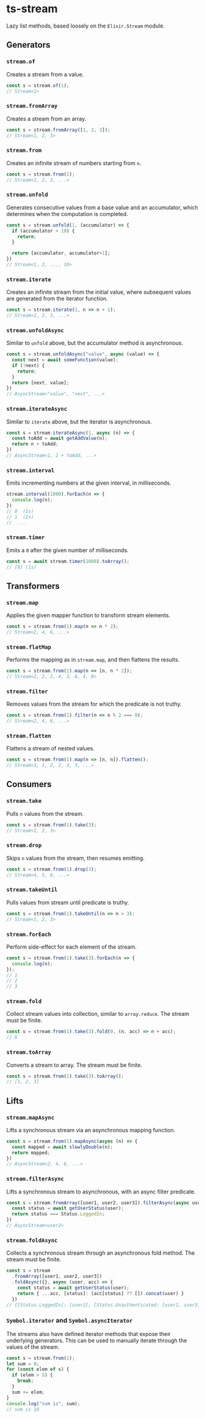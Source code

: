 # ts-stream

Lazy list methods, based loosely on the `Elixir.Stream` module.

## Generators

### `stream.of`
Creates a stream from a value.

```javascript
const s = stream.of(1);
// Stream<1>
```

### `stream.fromArray`
Creates a stream from an array.

```javascript
const s = stream.fromArray([1, 2, 3]);
// Stream<1, 2, 3>
```

### `stream.from`
Creates an infinite stream of numbers starting from `n`.

```javascript
const s = stream.from(1);
// Stream<1, 2, 3, ...>
```

### `stream.unfold`
Generates consecutive values from a base value and an accumulator, which
determines when the computation is completed.

```javascript
const s = stream.unfold(1, (accumulator) => {
  if (accumulator > 10) {
    return;
  }

  return [accumulator, accumulator+1];
})
// Stream<1, 2, ..., 10>
```

### `stream.iterate`
Creates an infinite stream from the initial value, where subsequent values are
generated from the iterator function.

```javascript
const s = stream.iterate(1, n => n + 1);
// Stream<1, 2, 3, ...>
```

### `stream.unfoldAsync`
Similar to `unfold` above, but the accumulator method is asynchronous.

```javascript
const s = stream.unfoldAsync("value", async (value) => {
  const next = await someFunction(value);
  if (!next) {
    return;
  }
  return [next, value];
})
// AsyncStream<"value", "next", ...>
```

### `stream.iterateAsync`
Similar to `iterate` above, but the iterator is asynchronous.

```javascript
const s = stream.iterateAsync(1, async (n) => {
  const toAdd = await getAddValue(n);
  return n + toAdd;
})
// AsyncStream<1, 1 + toAdd, ...>
```

### `stream.interval`
Emits incrementing numbers at the given interval, in milliseconds.

```javascript
stream.interval(1000).forEach(n => {
  console.log(n);
})
// 0  (1s)
// 1  (2s)
//  ...
```

### `stream.timer`
Emits a `0` after the given number of milliseconds.

```javascript
const s = await stream.timer(1000).toArray();
// [0] (1s)
```

## Transformers

### `stream.map`
Applies the given mapper function to transform stream elements.

```javascript
const s = stream.from(1).map(n => n * 2);
// Stream<2, 4, 6, ...>
```

### `stream.flatMap`
Performs the mapping as in `stream.map`, and then flattens the results.

```javascript
const s = stream.from(1).map(n => [n, n * 2]);
// Stream<1, 2, 2, 4, 3, 6, 4, 8>
```

### `stream.filter`
Removes values from the stream for which the predicate is not truthy.

```javascript
const s = stream.from(1).filter(n => n % 2 === 0);
// Stream<2, 4, 6, ...>
```

### `stream.flatten`
Flattens a stream of nested values.

```javascript
const s = stream.from(1).map(n => [n, n]).flatten();
// Stream<1, 1, 2, 2, 3, 3, ...>
```

## Consumers

### `stream.take`
Pulls `n` values from the stream.

```javascript
const s = stream.from(1).take(3);
// Stream<1, 2, 3>
```

### `stream.drop`
Skips `n` values from the stream, then resumes emitting.

```javascript
const s = stream.from(1).drop(3);
// Stream<4, 5, 6, ...>
```

### `stream.takeUntil`
Pulls values from stream until predicate is truthy.

```javascript
const s = stream.from(1).takeUntil(n => n > 3);
// Stream<1, 2, 3>
```

### `stream.forEach`
Perform side-effect for each element of the stream.

```javascript
const s = stream.from(1).take(3).forEach(n => {
  console.log(n);
});
// 1
// 2
// 3
```

### `stream.fold`
Collect stream values into collection, similar to `array.reduce`.  The stream
must be finite.

```javascript
const s = stream.from(1).take(3).fold(0, (n, acc) => n + acc);
// 6
```

### `stream.toArray`
Converts a stream to array.  The stream must be finite.

```javascript
const s = stream.from(1).take(3).toArray();
// [1, 2, 3]
```

## Lifts

### `stream.mapAsync`
Lifts a synchronous stream via an asynchronous mapping function.

```javascript
const s = stream.from(1).mapAsync(async (n) => {
  const mapped = await slowlyDouble(n);
  return mapped;
})
// AsyncStream<2, 4, 6, ...>
```

### `stream.filterAsync`
Lifts a synchronous stream to asynchronous, with an async filter predicate.

```javascript
const s = stream.fromArray([user1, user2, user3]).filterAsync(async user => {
  const status = await getUserStatus(user);
  return status === Status.LoggedIn;
})
// AsyncStream<user2>
```

### `stream.foldAsync`
Collects a synchronous stream through an asynchronous fold method.  The stream
must be finite.

```javascript
const s = stream
  .fromArray([user1, user2, user3])
  .foldAsync({}, async (user, acc) => {
    const status = await getUserStatus(user);
    return { ...acc, [status]: (acc[status] ?? []).concat(user) }
  })
// {[Status.LoggedIn]: [user2], [Status.Unauthenticated: [user1, user3]]}
```

### `Symbol.iterator` and `Symbol.asyncIterator`
The streams also have defined iterator methods that expose their underlying
generators.  This can be used to manually iterate through the values of the
stream.

```javascript
const s = stream.from(1);
let sum = 0;
for (const elem of s) {
  if (elem > 5) {
    break;
  }
  sum += elem;
}
console.log("sum is", sum);
// sum is 10
```
